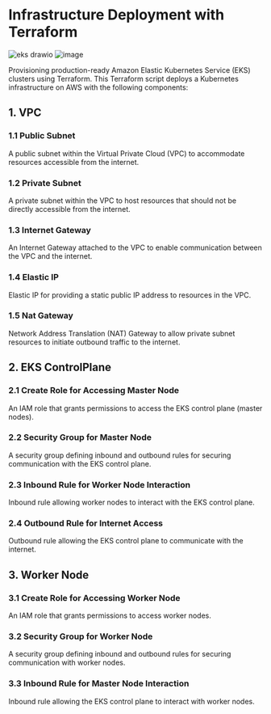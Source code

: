 # Infrastructure Deployment with Terraform
![eks drawio](https://github.com/coder9a/AWS_EKS_Cluster/assets/42884781/e505ae55-b8a2-490c-b5d1-09a0d0339856)
![image](https://github.com/coder9a/AWS_EKS_Cluster/assets/42884781/cdb30cf2-abb3-47fd-ba3c-b10e6ea90d6e)

Provisioning production-ready Amazon Elastic Kubernetes Service (EKS) clusters using Terraform.
This Terraform script deploys a Kubernetes infrastructure on AWS with the following components:

## 1. VPC

### 1.1 Public Subnet

A public subnet within the Virtual Private Cloud (VPC) to accommodate resources accessible from the internet.

### 1.2 Private Subnet

A private subnet within the VPC to host resources that should not be directly accessible from the internet.

### 1.3 Internet Gateway

An Internet Gateway attached to the VPC to enable communication between the VPC and the internet.

### 1.4 Elastic IP

Elastic IP for providing a static public IP address to resources in the VPC.

### 1.5 Nat Gateway

Network Address Translation (NAT) Gateway to allow private subnet resources to initiate outbound traffic to the internet.

## 2. EKS ControlPlane

### 2.1 Create Role for Accessing Master Node

An IAM role that grants permissions to access the EKS control plane (master nodes).

### 2.2 Security Group for Master Node

A security group defining inbound and outbound rules for securing communication with the EKS control plane.

### 2.3 Inbound Rule for Worker Node Interaction

Inbound rule allowing worker nodes to interact with the EKS control plane.

### 2.4 Outbound Rule for Internet Access

Outbound rule allowing the EKS control plane to communicate with the internet.

## 3. Worker Node

### 3.1 Create Role for Accessing Worker Node

An IAM role that grants permissions to access worker nodes.

### 3.2 Security Group for Worker Node

A security group defining inbound and outbound rules for securing communication with worker nodes.

### 3.3 Inbound Rule for Master Node Interaction

Inbound rule allowing the EKS control plane to interact with worker nodes.

